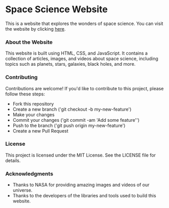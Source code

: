 
# **Space Science Website**
This is a website that explores the wonders of space science. You can visit the website by clicking [here](https://sachin-dtu.github.io/Space_Science_Template/).

### **About the Website**
This website is built using HTML, CSS, and JavaScript. It contains a collection of articles, images, and videos about space science, including topics such as planets, stars, galaxies, black holes, and more.

### **Contributing**
Contributions are welcome! If you'd like to contribute to this project, please follow these steps:

* Fork this repository
* Create a new branch ('git checkout -b my-new-feature')
* Make your changes
* Commit your changes ('git commit -am 'Add some feature'')
* Push to the branch ('git push origin my-new-feature')
* Create a new Pull Request
### **License**
This project is licensed under the MIT License. See the LICENSE file for details.

### **Acknowledgments**
* Thanks to NASA for providing amazing images and videos of our universe.
* Thanks to the developers of the libraries and tools used to build this website.
